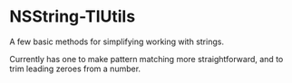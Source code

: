 NSString-TIUtils
====================

A few basic methods for simplifying working with strings.  

Currently has one to make pattern matching more straightforward, and to trim leading zeroes from a number.